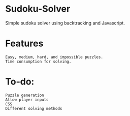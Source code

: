 # Sudoku-Solver
Simple sudoku solver using backtracking and Javascript.

# Features
```
Easy, medium, hard, and impossible puzzles. 
Time consumption for solving.
```

# To-do: 
```
Puzzle generation
Allow player inputs
CSS
Different solving methods
```
